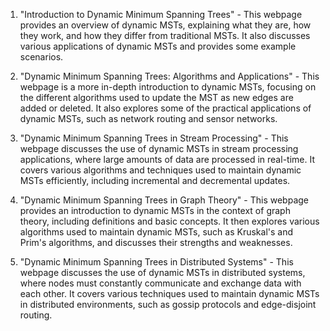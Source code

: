 

1. "Introduction to Dynamic Minimum Spanning Trees" - This webpage provides an overview of dynamic MSTs, explaining what they are, how they work, and how they differ from traditional MSTs. It also discusses various applications of dynamic MSTs and provides some example scenarios.

2. "Dynamic Minimum Spanning Trees: Algorithms and Applications" - This webpage is a more in-depth introduction to dynamic MSTs, focusing on the different algorithms used to update the MST as new edges are added or deleted. It also explores some of the practical applications of dynamic MSTs, such as network routing and sensor networks.

3. "Dynamic Minimum Spanning Trees in Stream Processing" - This webpage discusses the use of dynamic MSTs in stream processing applications, where large amounts of data are processed in real-time. It covers various algorithms and techniques used to maintain dynamic MSTs efficiently, including incremental and decremental updates.

4. "Dynamic Minimum Spanning Trees in Graph Theory" - This webpage provides an introduction to dynamic MSTs in the context of graph theory, including definitions and basic concepts. It then explores various algorithms used to maintain dynamic MSTs, such as Kruskal's and Prim's algorithms, and discusses their strengths and weaknesses.

5. "Dynamic Minimum Spanning Trees in Distributed Systems" - This webpage discusses the use of dynamic MSTs in distributed systems, where nodes must constantly communicate and exchange data with each other. It covers various techniques used to maintain dynamic MSTs in distributed environments, such as gossip protocols and edge-disjoint routing.